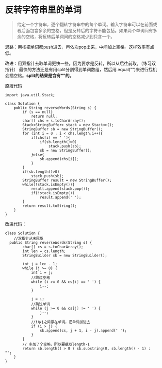 # 反转字符串里的单词
> 给定一个字符串，逐个翻转字符串中的每个单词。输入字符串可以在前面或者后面包含多余的空格，但是反转后的字符不能包括。如果两个单词间有多余的空格，将反转后单词间的空格减少到只含一个。

思路：用栈把单词都push进去，再依次pop出来，中间加上空格。这样效率有点低。

改进：用双指针去取单词更快一些，因为要求是反转，所以从后往前取。（练习双指针）  最快的方法还是有用split分割得到单词数组，然后用.equal("")来进行找机会插空格。**split的结果是含有“”的。**

原版代码

````
import java.util.Stack;

class Solution {
    public String reverseWords(String s) {
        if (s == null)
            return null;
        char[] chs = s.toCharArray();
        Stack<StringBuffer> stack = new Stack<>();
        StringBuffer sb = new StringBuffer();
        for (int i = 0 ; i < chs.length;i++){
            if(chs[i] == ' '){
                if(sb.length()>0)
                    stack.push(sb);
                sb = new StringBuffer();
            }else{
                sb.append(chs[i]);
            }
        }
        if(sb.length()>0)
            stack.push(sb);
        StringBuffer result = new StringBuffer();
        while(!stack.isEmpty()){
            result.append(stack.pop());
            if(!stack.isEmpty())
                result.append(' ');
        }
        return result.toString();
    }
}
````

改进代码：
````
class Solution {
    //双指针从末尾取
  public String reverseWords(String s) {
        char[] cs = s.toCharArray();
        int len = cs.length;
        StringBuilder sb = new StringBuilder();

        int j = len - 1;
        while (j >= 0) {
            int i = j;
            //跳过空格
            while (i >= 0 && cs[i] == ' ') {
                i--;
            }

            j = i;
            //跳过单词
            while (j >= 0 && cs[j] != ' ') {
                j--;
            }
            //i与j之间存在单词，把单词加进去
            if (i > j) {
                sb.append(cs, j + 1, i - j).append(' ');
            }
        }
        // 多加了个空格，所以要截取length-1
        return sb.length() > 0 ? sb.substring(0, sb.length() - 1) : "";
    }
}
````